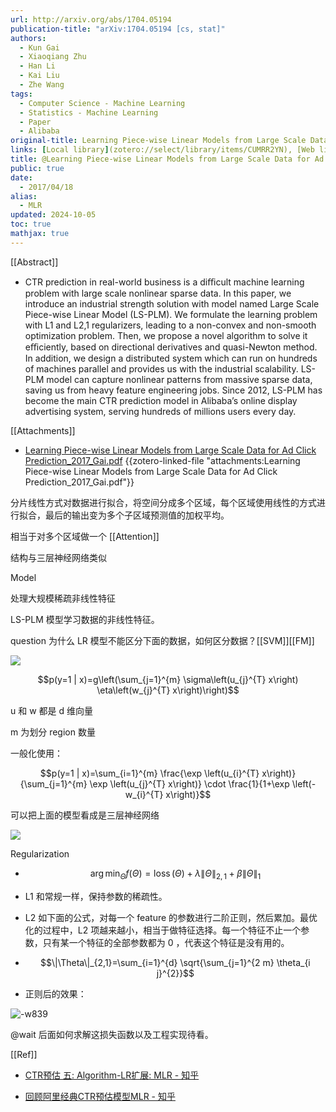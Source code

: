 ```yaml
---
url: http://arxiv.org/abs/1704.05194
publication-title: "arXiv:1704.05194 [cs, stat]"
authors:
  - Kun Gai
  - Xiaoqiang Zhu
  - Han Li
  - Kai Liu
  - Zhe Wang
tags:
  - Computer Science - Machine Learning
  - Statistics - Machine Learning
  - Paper
  - Alibaba
original-title: Learning Piece-wise Linear Models from Large Scale Data for Ad Click Prediction
links: [Local library](zotero://select/library/items/CUMRR2YN), [Web library](https://www.zotero.org/users/4911197/items/CUMRR2YN)
title: @Learning Piece-wise Linear Models from Large Scale Data for Ad Click Prediction
public: true
date:
  - 2017/04/18
alias:
  - MLR
updated: 2024-10-05
toc: true
mathjax: true
---
```


[[Abstract]]

  + CTR prediction in real-world business is a diﬃcult machine learning problem with large scale nonlinear sparse data. In this paper, we introduce an industrial strength solution with model named Large Scale Piece-wise Linear Model (LS-PLM). We formulate the learning problem with L1 and L2,1 regularizers, leading to a non-convex and non-smooth optimization problem. Then, we propose a novel algorithm to solve it eﬃciently, based on directional derivatives and quasi-Newton method. In addition, we design a distributed system which can run on hundreds of machines parallel and provides us with the industrial scalability. LS-PLM model can capture nonlinear patterns from massive sparse data, saving us from heavy feature engineering jobs. Since 2012, LS-PLM has become the main CTR prediction model in Alibaba’s online display advertising system, serving hundreds of millions users every day.

[[Attachments]]

  + [Learning Piece-wise Linear Models from Large Scale Data for Ad Click Prediction_2017_Gai.pdf](zotero://select/library/items/HUD6EBAY) {{zotero-linked-file "attachments:Learning Piece-wise Linear Models from Large Scale Data for Ad Click Prediction_2017_Gai.pdf"}}



分片线性方式对数据进行拟合，将空间分成多个区域，每个区域使用线性的方式进行拟合，最后的输出变为多个子区域预测值的加权平均。

相当于对多个区域做一个 [[Attention]]

结构与三层神经网络类似

Model

处理大规模稀疏非线性特征

LS-PLM 模型学习数据的非线性特征。

question 为什么 LR 模型不能区分下面的数据，如何区分数据？[[SVM]][[FM]]

![](https://media.xiang578.com/15795889621354.jpg)

$$p(y=1 | x)=g\left(\sum_{j=1}^{m} \sigma\left(u_{j}^{T} x\right) \eta\left(w_{j}^{T} x\right)\right)$$

u 和 w 都是 d 维向量

m 为划分 region 数量

一般化使用：

$$p(y=1 | x)=\sum_{i=1}^{m} \frac{\exp \left(u_{i}^{T} x\right)}{\sum_{j=1}^{m} \exp \left(u_{j}^{T} x\right)} \cdot \frac{1}{1+\exp \left(-w_{i}^{T} x\right)}$$

可以把上面的模型看成是三层神经网络

![](https://media.xiang578.com/15795894400329.jpg)

Regularization

  + $$\arg \min _{\Theta} f(\Theta)=\operatorname{loss}(\Theta)+\lambda\|\Theta\|_{2,1}+\beta\|\Theta\|_{1}$$

  + L1 和常规一样，保持参数的稀疏性。

  + L2 如下面的公式，对每一个 feature 的参数进行二阶正则，然后累加。最优化的过程中，L2 项越来越小，相当于做特征选择。每一个特征不止一个参数，只有某一个特征的全部参数都为 0 ，代表这个特征是没有用的。

  + $$\|\Theta\|_{2,1}=\sum_{i=1}^{d} \sqrt{\sum_{j=1}^{2 m} \theta_{i j}^{2}}$$

  + 正则后的效果：

![-w839](https://media.xiang578.com/15795899761365.jpg)

@wait 后面如何求解这损失函数以及工程实现待看。

[[Ref]]

  + [CTR预估 五: Algorithm-LR扩展: MLR - 知乎](https://zhuanlan.zhihu.com/p/31530953)

  + [回顾阿里经典CTR预估模型MLR - 知乎](https://zhuanlan.zhihu.com/p/100532677)
